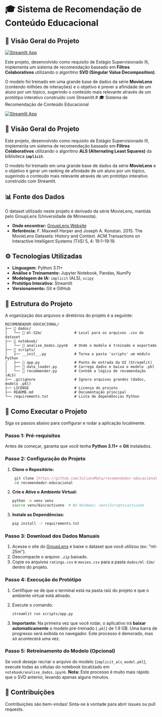 # 🎓 Sistema de Recomendação de Conteúdo Educacional

## 🌟 Visão Geral do Projeto

[![Streamlit App](https://static.streamlit.io/badges/streamlit_badge_black_white.svg)](https://recomendador-educacional.streamlit.app/)

Este projeto, desenvolvido como requisito de Estágio Supervisionado III, implementa um sistema de recomendação baseado em **Filtros Colaborativos** utilizando o algoritmo **SVD (Singular Value Decomposition)**.

O modelo foi treinado em uma grande base de dados da série **MovieLens** (contendo milhões de interações) e o objetivo é prever a afinidade de um aluno por um tópico, sugerindo o conteúdo mais relevante através de um protótipo interativo construído com Streamlit.# 🎓 Sistema de Recomendação de Conteúdo Educacional

[![Streamlit App](https://recomendador-educacional.streamlit.app/)](https://recomendador-educacional.streamlit.app/)

## 🌟  Visão Geral do Projeto

Este projeto, desenvolvido como requisito de Estágio Supervisionado III, implementa um sistema de recomendação baseado em **Filtros Colaborativos** utilizando o algoritmo **ALS (Alternating Least Squares)** da biblioteca **`implicit`**.

O modelo foi treinado em uma grande base de dados da série **MovieLens** e o objetivo é gerar um ranking de afinidade de um aluno por um tópico, sugerindo o conteúdo mais relevante através de um protótipo interativo construído com Streamlit.

## 📊 Fonte dos Dados

O dataset utilizado neste projeto é derivado da série MovieLens, mantida pelo GroupLens (Universidade de Minnesota).

* **Onde encontrar:** [GroupLens Website](https://grouplens.org/datasets/movielens/)
* **Referência:** F. Maxwell Harper and Joseph A. Konstan. 2015. The MovieLens Datasets: History and Context. ACM Transactions on Interactive Intelligent Systems (TiiS) 5, 4: 19:1–19:19.

## ⚙️ Tecnologias Utilizadas

* **Linguagem:** Python 3.11+
* **Análise e Treinamento:** Jupyter Notebook, Pandas, NumPy
* **Modelagem de IA:** `implicit` (ALS), `scipy`
* **Protótipo Interativo:** Streamlit
* **Versionamento:** Git e GitHub

## 📁 Estrutura do Projeto

A organização dos arquivos e diretórios do projeto é a seguinte:

```text
RECOMENDADOR-EDUCACIONAL/
├── 📂 dados/
│   └── 📂 ml-32m/               # Local para os arquivos .csv do dataset
├── 📂 notebook/
│   └── 📜 analise_dados.ipynb   # Onde o modelo é treinado e exportado
├── 📂 scripts/
│   ├── __init__.py             # Torna a pasta 'scripts' um módulo Python
│   ├── 🐍 app.py                # Ponto de entrada da UI (Streamlit)
│   ├── 🐍 data_loader.py        # Carrega dados e baixa o modelo .pkl
│   └── 🐍 recommender.py        # Contém a lógica de recomendação (ALS)
├── .gitignore                  # Ignora arquivos grandes (dados, modelo .pkl)
├── LICENSE                     # Licença do projeto
├── README.md                   # Documentação principal
└── requirements.txt            # Lista de dependências Python
```

## 🚀 Como Executar o Projeto

Siga os passos abaixo para configurar e rodar a aplicação localmente.

### Passo 1: Pré-requisitos

Antes de começar, garanta que você tenha **Python 3.11+** e **Git** instalados.

### Passo 2: Configuração do Projeto

1. **Clone o Repositório:**

   ```bash
    git clone [https://github.com/JulianoMata/recomendador-educacional.git](https://github.com/JulianoMata/recomendador-educacional.git)
    cd recomendador-educacional
    ```

2. **Crie e Ative o Ambiente Virtual:**

    ```bash
    python -m venv venv
    source venv/bin/activate  # No Windows: venv\Scripts\activate
    ```

3. **Instale as Dependências:**

    ```bash
    pip install -r requirements.txt
    ```

### Passo 3: Download dos Dados Manuais

1. Acesse o site do [GroupLens](https://grouplens.org/datasets/movielens/) e baixe o dataset que você utilizou (ex: "ml-25m").
2. Descompacte o arquivo `.zip` baixado.
3. Copie os arquivos `ratings.csv` e `movies.csv` para a pasta `dados/ml-32m/` dentro do projeto.

### Passo 4: Execução do Protótipo

1. Certifique-se de que o terminal está na pasta raiz do projeto e que o ambiente virtual está ativado.
2. Execute o comando:

    ```bash
    streamlit run scripts/app.py
    ```

3. **Importante:** Na primeira vez que você rodar, o aplicativo irá **baixar automaticamente** o modelo pré-treinado (`.pkl`) de 1.9 GB. Uma barra de progresso será exibida no navegador. Este processo é demorado, mas só acontecerá uma vez.

### Passo 5: Retreinamento do Modelo (Opcional)

Se você desejar recriar o arquivo do modelo (`implicit_als_model.pkl`), execute todas as células do notebook localizado em `notebook/analise_dados.ipynb`.
**Nota:** Este processo é muito mais rápido que o SVD anterior, levando apenas alguns minutos.

## 🤝 Contribuições

Contribuições são bem-vindas! Sinta-se à vontade para abrir issues ou pull requests.

